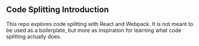 ## Code Splitting Introduction

This repo explores code splitting with React and Webpack. It is not meant to be used as a boilerplate, but more as inspiration for learning what code splitting actually does.
